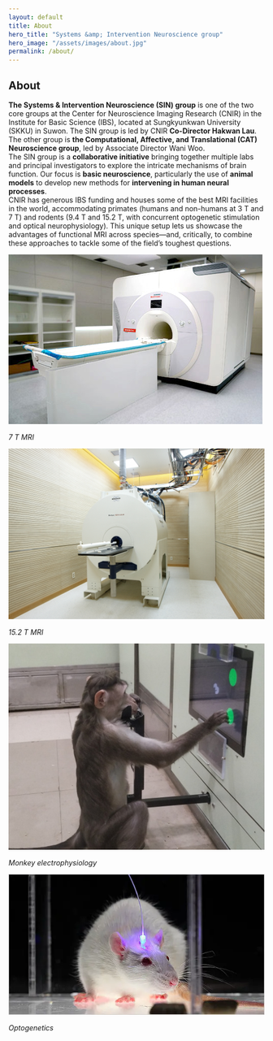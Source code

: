 ```yaml
---
layout: default
title: About
hero_title: "Systems &amp; Intervention Neuroscience group"
hero_image: "/assets/images/about.jpg"
permalink: /about/
---
```

<!-- About Section -->
<section class="about-section">
  <div class="container">
    <div class="custom-container">
      <h2 class="section-title"><span>About</span></h2>
      <p>
        <b>The Systems &amp; Intervention Neuroscience (SIN) group</b> is one of the two core groups at the Center for Neuroscience Imaging Research (CNIR) in the Institute for Basic Science (IBS), located at Sungkyunkwan University (SKKU) in Suwon. The SIN group is led by CNIR <b>Co-Director Hakwan Lau</b>. The other group is <b>the Computational, Affective, and Translational (CAT) Neuroscience group</b>, led by Associate Director Wani Woo.<br>
        The SIN group is a <b>collaborative initiative</b> bringing together multiple labs and principal investigators to explore the intricate mechanisms of brain function. Our focus is <b>basic neuroscience</b>, particularly the use of <b>animal models</b> to develop new methods for <b>intervening in human neural processes</b>.<br>
        CNIR has generous IBS funding and houses some of the best MRI facilities in the world, accommodating primates (humans and non-humans at 3 T and 7 T) and rodents (9.4 T and 15.2 T, with concurrent optogenetic stimulation and optical neurophysiology). This unique setup lets us showcase the advantages of functional MRI across species—and, critically, to combine these approaches to tackle some of the field’s toughest questions.
      </p>
    </div>
  </div>
</section>

<!-- Small MRI Photos -->
<div class="custom-container">
  <div class="row mt-4">
    <div class="col-md-6 col-lg-3 mb-4">
      <img src="/assets/images/7T.jpg" alt="7 T MRI" class="img-fluid shadow">
      <p class="text-center mt-2"><em>7 T MRI</em></p>
    </div>
    <div class="col-md-6 col-lg-3 mb-4">
      <img src="/assets/images/15.2T.jpg" alt="15.2 T MRI" class="img-fluid shadow">
      <p class="text-center mt-2"><em>15.2 T MRI</em></p>
    </div>
    <div class="col-md-6 col-lg-3 mb-4">
      <img src="/assets/images/monkey.jpg" alt="7 T MRI" class="img-fluid shadow">
      <p class="text-center mt-2"><em>Monkey electrophysiology</em></p>
    </div>
    <div class="col-md-6 col-lg-3 mb-4">
      <img src="/assets/images/optogenetics.jpg" alt="7 T MRI" class="img-fluid shadow">
      <p class="text-center mt-2"><em>Optogenetics</em></p>
    </div>
  </div>
</div>
